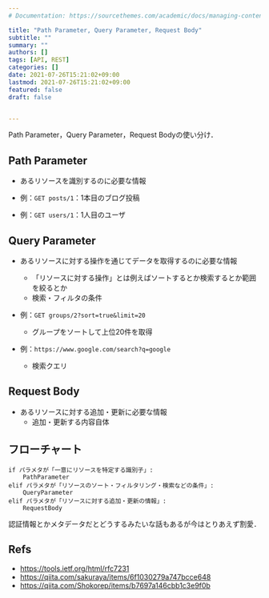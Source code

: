 ```yaml
---
# Documentation: https://sourcethemes.com/academic/docs/managing-content/

title: "Path Parameter, Query Parameter, Request Body"
subtitle: ""
summary: ""
authors: []
tags: [API, REST]
categories: []
date: 2021-07-26T15:21:02+09:00
lastmod: 2021-07-26T15:21:02+09:00
featured: false
draft: false


---
```


Path Parameter，Query Parameter，Request Bodyの使い分け．

## Path Parameter

- あるリソースを識別するのに必要な情報

- 例：`GET posts/1`：1本目のブログ投稿
- 例：`GET users/1`：1人目のユーザ

## Query Parameter

- あるリソースに対する操作を通じてデータを取得するのに必要な情報
  - 「リソースに対する操作」とは例えばソートするとか検索するとか範囲を絞るとか
  - 検索・フィルタの条件

- 例：`GET groups/2?sort=true&limit=20`
  - グループをソートして上位20件を取得

- 例：`https://www.google.com/search?q=google`
  - 検索クエリ

## Request Body

- あるリソースに対する追加・更新に必要な情報
  - 追加・更新する内容自体

## フローチャート

```
if パラメタが「一意にリソースを特定する識別子」:
    PathParameter
elif パラメタが「リソースのソート・フィルタリング・検索などの条件」:
    QueryParameter
elif パラメタが「リソースに対する追加・更新の情報」:
    RequestBody
```

認証情報とかメタデータだとどうするみたいな話もあるが今はとりあえず割愛．

## Refs

- https://tools.ietf.org/html/rfc7231
- https://qiita.com/sakuraya/items/6f1030279a747bcce648
- https://qiita.com/Shokorep/items/b7697a146cbb1c3e9f0b